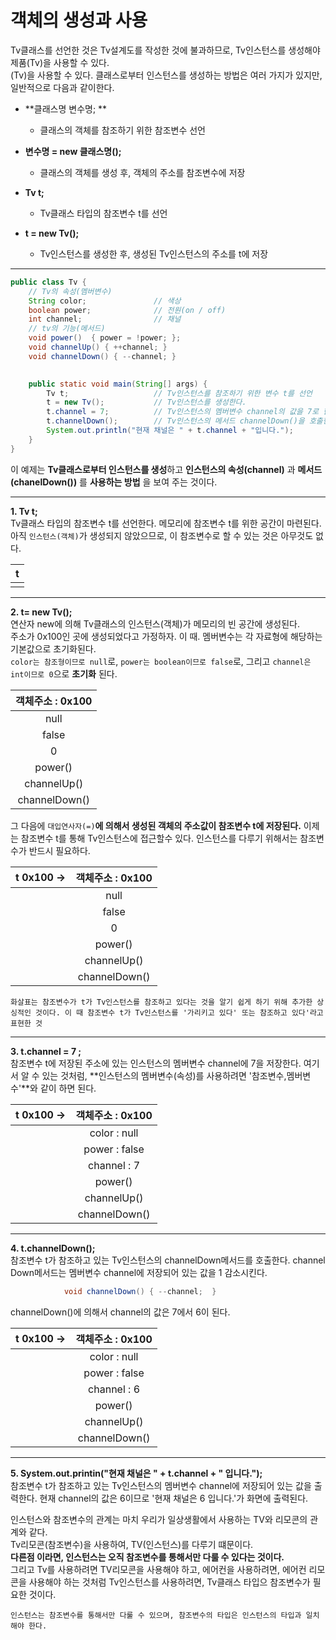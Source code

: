 # 객체의 생성과 사용

Tv클래스를 선언한 것은 Tv설계도를 작성한 것에 불과하므로, Tv인스턴스를 생성해야 제품(Tv)을 사용할 수 있다.<br>
(Tv)을 사용할 수 있다. 클래스로부터 인스턴스를 생성하는 방법은 여러 가지가 있지만, 일반적으로 다음과 같이한다.

* **클래스명 변수명; **
   * 클래스의 객체를 참조하기 위한 참조변수 선언

* **변수명 = new 클래스명();**
   * 클래스의 객체를 생성 후, 객체의 주소를 참조변수에 저장
   
* **Tv t;**
   * Tv클래스 타입의 참조변수 t를 선언  
* **t = new Tv();**
   * Tv인스턴스를 생성한 후, 생성된 Tv인스턴스의 주소를 t에 저장
---

```java
public class Tv {
	// Tv의 속성(멤버변수)
	String color;               // 색상
	boolean power;              // 전원(on / off)
	int channel;                // 채널
	// tv의 기능(메서드)
	void power()  { power = !power; };
	void channelUp() { ++channel; }
	void channelDown() { --channel; }

   
	public static void main(String[] args) {
		Tv t;                   // Tv인스턴스를 참조하기 위한 변수 t를 선언
		t = new Tv();           // Tv인스턴스를 생성한다.
		t.channel = 7;          // Tv인스턴스의 멤버변수 channel의 값을 7로 한다.
		t.channelDown();        // Tv인스턴스의 메서드 channelDown()을 호출한다.
		System.out.println("현재 채널은 " + t.channel + "입니다.");		
	}
}
```

이 예제는 **Tv클래스로부터 인스턴스를 생성**하고 **인스턴스의 속성(channel)** 과 **메서드(chanelDown())** 를 **사용하는 방법** 을 보여 주는 것이다. 

---

**1. Tv t;** <br>
Tv클래스 타입의 참조변수 t를 선언한다. 메모리에 참조변수 t를 위한 공간이 마련된다. 아직 `인스턴스(객체)`가 생성되지 않았으므로, 이 참조변수로 할 수 있는 것은 아무것도 없다.

|   t   |
| :---: |
|       |

---

**2. t= new Tv();**  <br>
연산자 new에 의해 Tv클래스의 인스턴스(객체)가 메모리의 빈 공간에 생성된다.<br>
주소가 0x100인 곳에 생성되었다고 가정하자. 이 때. 멤버변수는 각 자료형에 해당하는 기본값으로 초기화된다. <br>
`color는 참조형이므로 null`로, `power는 boolean이므로 false`로, 그리고 `channel은 int이므로 0`으로 **초기화** 된다. 

| 객체주소 : 0x100 |
| :--------------: |
|       null       |
|      false       |
|        0         |
|     power()      |
|   channelUp()    |
|  channelDown()   |

그 다음에 `대입연사자(=)`**에 의해서 생성된 객체의 주소값이 참조변수 t에 저장된다.**
이제는 참조변수 t를 통해 Tv인스턴스에 접근할수 있다. 인스턴스를 다루기 위해서는 참조변수가 반드시 필요하다.

| t 0x100 -> | 객체주소 : 0x100 |
| :--------- | :--------------: |
|            |       null       |
|            |      false       |
|            |        0         |
|            |     power()      |
|            |   channelUp()    |
|            |  channelDown()   |

`화살표는 참조변수가 t가 Tv인스턴스를 참조하고 있다는 것을 알기 쉽게 하기 위해 추가한 상싱적인 것이다. 이 때 참조변수 t가 Tv인스턴스를 '가리키고 있다' 또는 참조하고 있다'라고 표현한 것`

---

**3. t.channel = 7 ;** <br>
참조변수 t에 저장된 주소에 있는 인스턴스의 멤버변수 channel에 7을 저장한다. 여기서 알 수 있는 것처럼, **인스턴스의 멤버변수(속성)를 사용하려면 '참조변수,멤버변수'**와 같이 하면 된다.

| t 0x100 -> | 객체주소 : 0x100 |
| :--------- | :--------------: |
|            |   color : null   |
|            |  power : false   |
|            |   channel : 7    |
|            |     power()      |
|            |   channelUp()    |
|            |  channelDown()   |

---

**4. t.channelDown();** <br>
참조변수 t가 참조하고 있는 Tv인스턴스의 channelDown메서드를 호출한다. channel Down메서드는 멤버변수 channel에 저장되어 있는 값을 1 감소시킨다.

```java
            void channelDown() { --channel;  }
```

channelDown()에 의해서 channel의 값은 7에서 6이 된다.

| t 0x100 -> | 객체주소 : 0x100 |
| :--------- | :--------------: |
|            |   color : null   |
|            |  power : false   |
|            |   channel : 6    |
|            |     power()      |
|            |   channelUp()    |
|            |  channelDown()   |

---

**5. System.out.printin("현재 채널은 " + t.channel + " 입니다.");** <br>
참조변수 t가 참조하고 있는 Tv인스턴스의 멤버변수 channel에 저장되어 있는 값을 출력한다. 현재 channel의 값은 6이므로 '현재 채널은 6 입니다.'가 화면에 출력된다.

인스턴스와 참조변수의 관계는 마치 우리가 일상생활에서 사용하는 TV와 리모콘의 관계와 같다.
<br>
Tv리모콘(참조변수)을 사용하여, TV(인스턴스)를 다루기 떄문이다. <br>
**다른점 이라면, 인스턴스는 오직 참조변수를 통해서만 다룰 수 있다는 것이다.** <br>
그리고 Tv를 사용하려면 TV리모콘을 사용해야 하고, 에어컨을 사용하려면, 에어컨 리모콘을 사용해야 하는 것처럼 Tv인스턴스를 사용하려면, Tv클래스 타입으 참조변수가 필요한 것이다.

`인스턴스는 참조변수를 통해서만 다룰 수 있으며, 참조변수의 타입은 인스턴스의 타입과 일치해야 한다.`



